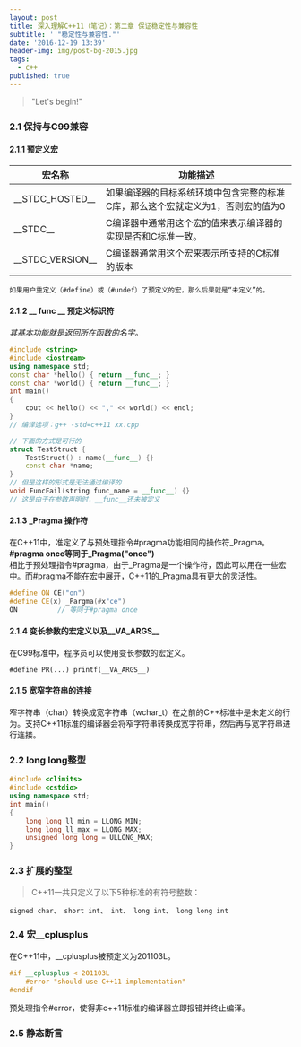```yaml
---
layout: post
title: 深入理解C++11（笔记）：第二章 保证稳定性与兼容性
subtitle: ' "稳定性与兼容性."'
date: '2016-12-19 13:39'
header-img: img/post-bg-2015.jpg
tags:
  - c++
published: true
---
```

> "Let's begin!"  

### 2.1 保持与C99兼容  
  
#### 2.1.1 预定义宏  
宏名称 | 功能描述
-----------|-------------------
\_\_STDC_HOSTED\_\_  | 如果编译器的目标系统环境中包含完整的标准C库，那么这个宏就定义为1，否则宏的值为0
\_\_STDC\_\_  | C编译器中通常用这个宏的值来表示编译器的实现是否和C标准一致。
\_\_STDC_VERSION\_\_  | C编译器通常用这个宏来表示所支持的C标准的版本  

    如果用户重定义（#define）或（#undef）了预定义的宏，那么后果就是“未定义”的。  

#### 2.1.2 __ func __ 预定义标识符  
*其基本功能就是返回所在函数的名字。*  

```cpp
#include <string>
#include <iostream>
using namespace std;
const char *hello() { return __func__; }
const char *world() { return __func__; }
int main()
{
	cout << hello() << "," << world() << endl;
}
// 编译选项：g++ -std=c++11 xx.cpp
```  

```cpp
// 下面的方式是可行的
struct TestStruct {
	TestStruct() : name(__func__) {}
	const char *name;
}
// 但是这样的形式是无法通过编译的
void FuncFail(string func_name = __func__) {}
// 这是由于在参数声明时，__func__还未被定义
```  

#### 2.1.3 _Pragma 操作符
在C\+\+11中，准定义了与预处理指令#pragma功能相同的操作符_Pragma。  
**\#pragma once等同于\_Pragma("once")**  
相比于预处理指令#pragma，由于\_Pragma是一个操作符，因此可以用在一些宏中。而\#pragma不能在宏中展开，C++11的\_Pragma具有更大的灵活性。  
```cpp
#define ON CE("on")
#define CE(x) _Pargma(#x"ce")
ON          // 等同于#pragma once
```  

#### 2.1.4 变长参数的宏定义以及\_\_VA\_ARGS\_\_
在C99标准中，程序员可以使用变长参数的宏定义。  

    #define PR(...) printf(__VA_ARGS__)  

#### 2.1.5 宽窄字符串的连接  
窄字符串（char）转换成宽字符串（wchar_t）在之前的C\+\+标准中是未定义的行为。支持C\+\+11标准的编译器会将窄字符串转换成宽字符串，然后再与宽字符串进行连接。  

### 2.2 long long整型
```cpp
#include <climits>
#include <cstdio>
using namespace std;
int main()
{
    long long ll_min = LLONG_MIN;
    long long ll_max = LLONG_MAX;
    unsigned long long = ULLONG_MAX;
}
```  

### 2.3 扩展的整型
> C++11一共只定义了以下5种标准的有符号整数：  

    signed char、 short int、 int、 long int、 long long int  

### 2.4 宏\_\_cplusplus  
在C\+\+11中，\_\_cplusplus被预定义为201103L。  

```cpp
#if __cplusplus < 201103L
    #error "should use C++11 implementation"
#endif
```  
预处理指令\#error，使得非c++11标准的编译器立即报错并终止编译。  

### 2.5 静态断言
